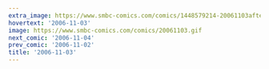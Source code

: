 ```yaml
---
extra_image: https://www.smbc-comics.com/comics/1448579214-20061103after.png
hovertext: '2006-11-03'
image: https://www.smbc-comics.com/comics/20061103.gif
next_comic: '2006-11-04'
prev_comic: '2006-11-02'
title: '2006-11-03'
---
```


